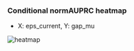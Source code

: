 ### Conditional normAUPRC heatmap

- X: eps_current, Y: gap_mu

![heatmap](/home/elicer/project_0814_2/results/20250817-064137/holdout/conditional_heatmap_eps_current_vs_gap_mu.png)
